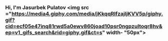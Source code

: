 ### Hi, I'm Jasurbek Pulatov <img src ="https://media4.giphy.com/media/jKkqqRlfzajljKVV5p/giphy.gif?cid=ecf05e47inq81rwd5a0ewv860joad10psr0ngpzultoqr8hv&ep=v1_gifs_search&rid=giphy.gif&ct=s" width- "50px">


